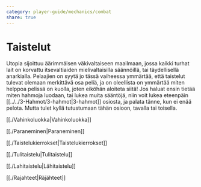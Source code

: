 ```yaml
---
category: player-guide/mechanics/combat
share: true
---
```

# Taistelut

Utopia sijoittuu äärimmäisen väkivaltaiseen maailmaan, jossa kaikki turhat lait on korvattu itsevaltiaiden mielivaltaisilla säännöillä, tai täydellisellä anarkialla. Pelaajien on syytä jo tässä vaiheessa ymmärtää, että taistelut tulevat olemaan merkittävä osa peliä, ja on oleellista on ymmärtää miten helppoa pelissä on kuolla, joten eiköhän aloiteta siitä! Jos haluat ensin tietää miten hahmoja luodaan, tai lukea muita sääntöjä, niin voit lukea eteenpäin [[../../3-Hahmot/3-hahmot|3-hahmot]] osiosta, ja palata tänne, kun ei enää pelota. Mutta tulet kyllä tutustumaan tähän osioon, tavalla tai toisella.

[[./Vahinkoluokka|Vahinkoluokka]]

[[./Paraneminen|Paraneminen]]

[[./Taistelukierrokset|Taistelukierrokset]]

[[./Tulitaistelu|Tulitaistelu]]

[[./Lahitaistelu|Lähitaistelu]]

[[./Rajahteet|Räjähteet]]
